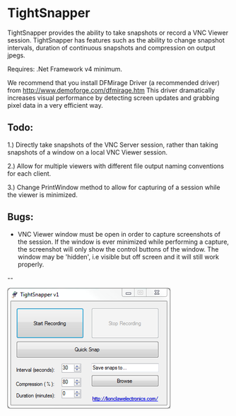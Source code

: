 # TightSnapper
TightSnapper provides the ability to take snapshots or record a VNC Viewer session. TightSnapper has features such as the ability
to change snapshot intervals, duration of continuous snapshots and compression on output jpegs. 

Requires:
.Net Framework v4 minimum.

We recommend that you install DFMirage Driver (a recommended driver) from http://www.demoforge.com/dfmirage.htm This driver dramatically increases visual performance by detecting screen updates and grabbing pixel data in a very efficient way.

Todo:
--
1.) Directly take snapshots of the VNC Server session, rather than taking snapshots of a window on a local VNC Viewer session.

2.) Allow for multiple viewers with different file output naming conventions for each client.

3.) Change PrintWindow method to allow for capturing of a session while the viewer is minimized.

Bugs:
--
- VNC Viewer window must be open in order to capture screenshots of the session. If the window is ever minimized while performing a capture, the screenshot will only show the control buttons of the window. The window may be 'hidden', i.e visible but off screen and it will still work properly.


--

![User Interface](https://github.com/mrnr1/tightsnapper/blob/master/Screenshot.png)
